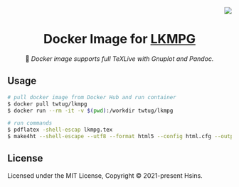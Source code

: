 <!-- Badge for License -->
<div align="right">

  [![](https://img.shields.io/github/license/TeXtw/docker-lkmpg.svg?style=flat-square)](./LICENSE)

</div>

<div align="center">

# Docker Image for [LKMPG](https://github.com/sysprog21/lkmpg)

🐳 _Docker image supports full TeXLive with Gnuplot and Pandoc._

</div>

## Usage

```bash
# pull docker image from Docker Hub and run container
$ docker pull twtug/lkmpg
$ docker run --rm -it -v $(pwd):/workdir twtug/lkmpg

# run commands
$ pdflatex -shell-escap lkmpg.tex
$ make4ht --shell-escape --utf8 --format html5 --config html.cfg --output-dir html lkmpg.tex
```

## License

Licensed under the MIT License, Copyright © 2021-present Hsins.

